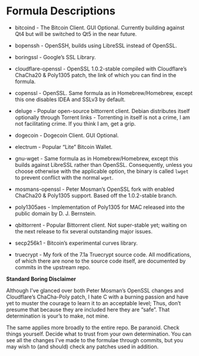 Formula Descriptions
===============

* bitcoind - The Bitcoin Client. GUI Optional. Currently building against Qt4 but will be switched to Qt5 in the near future.

* bopenssh - OpenSSH, builds using LibreSSL instead of OpenSSL.

* boringssl - Google’s SSL Library.

* cloudflare-openssl - OpenSSL 1.0.2-stable compiled with Cloudflare’s ChaCha20 & Poly1305 patch, the link of which you can find in the formula.

* copenssl - OpenSSL. Same formula as in Homebrew/Homebrew, except this one disables IDEA and SSLv3 by default.

* deluge - Popular open-source bittorrent client. Debian distributes itself optionally through Torrent links - Torrenting in itself is not a crime, I am not facilitating crime. If you think I am, get a grip.

* dogecoin - Dogecoin Client. GUI Optional.

* electrum - Popular “Lite” Bitcoin Wallet.

* gnu-wget - Same formula as in Homebrew/Homebrew, except this builds against LibreSSL rather than OpenSSL. Consequently, unless you choose otherwise with the applicable option, the binary is called `lwget` to prevent conflict with the normal `wget`.

* mosmans-openssl - Peter Mosman’s OpenSSL fork with enabled ChaCha20 & Poly1305 support. Based off the 1.0.2-stable branch.

* poly1305aes - Implementation of Poly1305 for MAC released into the public domain by D. J. Bernstein.

* qbittorrent - Popular Bittorrent client. Not super-stable yet; waiting on the next release to fix several outstanding major issues.

* secp256k1 - Bitcoin’s experimental curves library.

* truecrypt - My fork of the 7.1a Truecrypt source code. All modifications, of which there are none to the source code itself, are documented by commits in the upstream repo.


**Standard Boring Disclaimer**

Although I’ve glanced over both Peter Mosman’s OpenSSL changes and Cloudflare’s ChaCha-Poly patch, I hate C with a burning passion and have yet to muster the courage to learn it to an acceptable level; Thus, don’t presume that because they are included here they are “safe”. That determination is your’s to make, not mine.

The same applies more broadly to the entire repo. Be paranoid. Check things yourself. Decide what to trust from your own determination. You can see all the changes I’ve made to the formulae through commits, but you may wish to (and should) check any patches used in addition.
